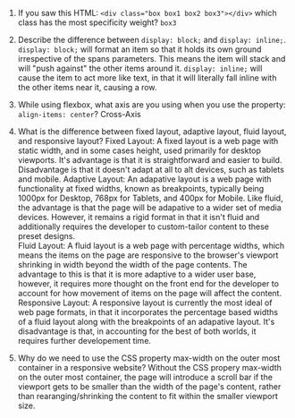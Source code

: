 <!-- Answers to the Self Study Questions go here -->

1. If you saw this HTML: `<div class="box box1 box2 box3"></div>` which class has the most specificity weight?
    `box3`

2. Describe the difference between `display: block;` and `display: inline;`.
    `display: block;` will format an item so that it holds its own ground irrespective of the spans parameters. This means the item will stack and will "push against" the other items around it. `display: inline;` will cause the item to act more like text, in that it will literally fall inline with the other items near it, causing a row. 

3. While using flexbox, what axis are you using when you use the property: `align-items: center`?
    Cross-Axis

4. What is the difference between fixed layout, adaptive layout, fluid layout, and responsive layout?
    Fixed Layout:
        A fixed layout is a web page with static width, and in some cases height, used primarily for desktop viewports. It's advantage is that it is straightforward and easier to build. Disadvantage is that it doesn't adapt at all to alt devices, such as tablets and mobile. 
    Adaptive Layout: 
        An adapative layout is a web page with functionality at fixed widths, known as breakpoints, typically being 1000px for Desktop, 768px for Tablets, and 400px for Mobile. Like fluid, the advantage is that the page will be adapative to a wider set of media devices. However, it remains a rigid format in that it isn't fluid and additionally requires the developer to custom-tailor content to these preset designs.  
    Fluid Layout: 
        A fluid layout is a web page with percentage widths, which means the items on the page are responsive to the browser's viewport shrinking in width beyond the width of the page contents. The advantage to this is that it is more adaptive to a wider user base, however, it requires more thought on the front end for the developer to account for how movement of items on the page will affect the content. 
    Responsive Layout: 
        A responsive layout is currently the most ideal of web page formats, in that it incorporates the percentage based widths of a fluid layout along with the breakpoints of an adapative layout. It's disadvantage is that, in accounting for the best of both worlds, it requires further developement time. 

5. Why do we need to use the CSS property max-width on the outer most container in a responsive website?
    Without the CSS propery max-width on the outer most container, the page will introduce a scroll bar if the viewport gets to be smaller than the width of the page's content, rather than rearanging/shrinking the content to fit within the smaller viewport size. 
